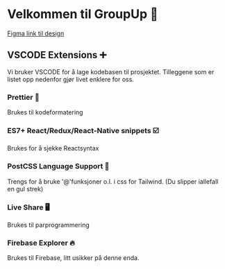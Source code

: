 # Velkommen til GroupUp 👋

[Figma link til design](https://www.figma.com/file/Z2mPhi4ANKgD3OnfN4GfMA/GroupUp?node-id=0%3A1)

## VSCODE Extensions ➕

Vi bruker VSCODE for å lage kodebasen til prosjektet. Tilleggene som er listet opp nedenfor gjør livet enklere for oss.

### Prettier 🎀

Brukes til kodeformatering

### ES7+ React/Redux/React-Native snippets ☑️

Brukes for å sjekke Reactsyntax

### PostCSS Language Support 💄

Trengs for å bruke '@'funksjoner o.l. i css for Tailwind. (Du slipper iallefall en gul strek)

### Live Share 🖥

Brukes til parprogrammering

### Firebase Explorer 🔥

Brukes til Firebase, litt usikker på denne enda.

